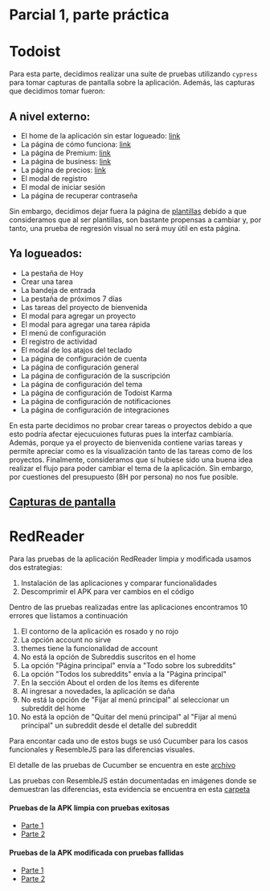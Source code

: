 # Parcial 1, parte práctica

# Todoist

Para esta parte, decidimos realizar una suite de pruebas utilizando `cypress` para tomar capturas de pantalla sobre la aplicación. Además, las capturas que decidimos tomar fueron:

## A nivel externo:

- El home de la aplicación sin estar logueado: [link](https://todoist.com/)
- La página de cómo funciona: [link](https://todoist.com/tour)
- La página de Premium: [link](https://todoist.com/premium)
- La página de business: [link](https://todoist.com/business)
- La página de precios: [link](https://todoist.com/pricing)
- El modal de registro
- El modal de iniciar sesión
- La página de recuperar contraseña


Sin embargo, decidimos dejar fuera la página de [plantillas](https://todoist.com/templates/?lang=es) debido a que consideramos que al ser plantillas, son bastante propensas a cambiar y, por tanto, una prueba de regresión visual no será muy útil en esta página.

## Ya logueados:

- La pestaña de Hoy
- Crear una tarea
- La bandeja de entrada
- La pestaña de próximos 7 días
- Las tareas del proyecto de bienvenida
- El modal para agregar un proyecto
- El modal para agregar una tarea rápida
- El menú de configuración
- El registro de actividad
- El modal de los atajos del teclado
- La página de configuración de cuenta
- La página de configuración general
- La página de configuración de la suscripción
- La página de configuración del tema
- La página de configuración de Todoist Karma
- La página de configuración de notificaciones
- La página de configuración de integraciones

En esta parte decidimos no probar crear tareas o proyectos debido a que esto podría afectar ejecucuiones futuras pues la interfaz cambiaría. Además, porque ya el proyecto de bienvenida contiene varias tareas y permite apreciar como es la visualización tanto de las tareas como de los proyectos. Finalmente, consideramos que sí hubiese sido una buena idea realizar el flujo para poder cambiar el tema de la aplicación. Sin embargo, por cuestiones del presupuesto (8H por persona) no nos fue posible.

## [Capturas de pantalla](https://github.com/matrujillo10/miso-4208-parcial-1/tree/master/todoist/cypress/screenshots/simple_spec.js)

# RedReader

Para las pruebas de la aplicación RedReader limpia y modificada usamos dos estrategias:

1. Instalación de las aplicaciones y comparar funcionalidades
2. Descomprimir el APK para ver cambios en el código

Dentro de las pruebas realizadas entre las aplicaciones encontramos 10 errores que listamos a continuación

1. El contorno de la aplicación es rosado y no rojo
2. La opción account no sirve
3. themes tiene la funcionalidad de account
4. No está la opción de Subreddis suscritos en el home
5. La opción "Página principal" envía a "Todo sobre los subreddits"
6. La opción "Todos los subreddits" envía a la "Página principal"
7. En la sección About el orden de los ítems es diferente
8. Al ingresar a novedades, la aplicación se daña
9. No está la opción de "Fijar al menú principal" al seleccionar un subreddit del home
10. No está la opción de "Quitar del menú principal" al "Fijar al menú principal" un subreddit desde el detalle del subreddit

Para encontar cada uno de estos bugs se usó Cucumber para los casos funcionales y ResembleJS para las diferencias visuales.

El detalle de las pruebas de Cucumber se encuentra en este [archivo](https://github.com/matrujillo10/miso-4208-parcial-1/blob/master/redReader/my_first.feature)

Las pruebas con ResembleJS están documentadas en imágenes donde se demuestran las diferencias, esta evidencia se encuentra en esta [carpeta](https://github.com/matrujillo10/miso-4208-parcial-1/tree/master/redReader/imagenes)

#### Pruebas de la APK limpia con pruebas exitosas

- [Parte 1](https://github.com/matrujillo10/miso-4208-parcial-1/blob/master/redReader/imagenes/Pruebas%20APK%20limpia%201.png)
- [Parte 2](https://github.com/matrujillo10/miso-4208-parcial-1/blob/master/redReader/imagenes/Pruebas%20APK%20limpia%202.png)

#### Pruebas de la APK modificada con pruebas fallidas

- [Parte 1](https://github.com/matrujillo10/miso-4208-parcial-1/blob/master/redReader/imagenes/Pruebas%20APK%20modificada%201.png)
- [Parte 2](https://github.com/matrujillo10/miso-4208-parcial-1/blob/master/redReader/imagenes/Pruebas%20APK%20modificada%202.png)
